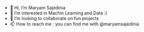 - 👋 Hi, I’m Maryam Sajedinia
- 👀 I’m interested in Machin Learning and Data :)
- 💞️ I’m looking to collaborate on fun projects
- 📫 How to reach me : you can find me with @maryamsajedinia

<!---
maryamsajedi/maryamsajedi is a ✨ special ✨ repository because its `README.md` (this file) appears on your GitHub profile.
You can click the Preview link to take a look at your changes.
--->
